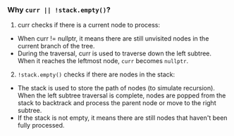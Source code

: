 ### Why `curr || !stack.empty()`?
1. curr checks if there is a current node to process:
- When curr != nullptr, it means there are still unvisited nodes in the current branch of the tree.
- During the traversal, curr is used to traverse down the left subtree. When it reaches the leftmost node, `curr` becomes `nullptr`.

2. `!stack.empty()` checks if there are nodes in the stack:
- The stack is used to store the path of nodes (to simulate recursion). When the left subtree traversal is complete, nodes are popped from the stack to backtrack and process the parent node or move to the right subtree.
- If the stack is not empty, it means there are still nodes that haven't been fully processed.